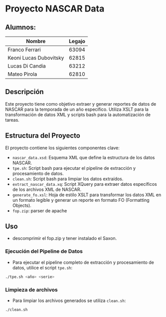 # Proyecto NASCAR Data

## Alumnos:

| Nombre                    | Legajo  |
|---------------------------|----------|
| Franco Ferrari            | 63094    |
| Keoni Lucas Dubovitsky    | 62815    |
| Lucas Di Candia           | 63212    |
| Mateo Pirola              | 62810    |

## Descripción
Este proyecto tiene como objetivo extraer y generar reportes de datos de NASCAR para la temporada de un año específico. 
Utiliza XSLT para la transformación de datos XML y scripts bash para la automatización de tareas.

## Estructura del Proyecto
El proyecto contiene los siguientes componentes clave:

- `nascar_data.xsd`: Esquema XML que define la estructura de los datos NASCAR.
- `tpe.sh`: Script bash para ejecutar el pipeline de extracción y procesamiento de datos.
- `clean.sh`: Script bash para limpiar los datos extraídos.
- `extract_nascar_data.xq`: Script XQuery para extraer datos específicos de los archivos XML de NASCAR.
- `generate_fo.xsl`: Hoja de estilo XSLT para transformar los datos XML en un formato legible y generar un reporte en formato FO (Formatting Objects).
- `fop.zip`: parser de apache 

## Uso
- descomprimir el fop.zip y tener instalado el Saxon.
### Ejecución del Pipeline de Datos
- Para ejecutar el pipeline completo de extracción y procesamiento de datos, utilice el script `tpe.sh`:
```bash
./tpe.sh <año> <serie>
```
### Limpieza de archivos
- Para limpiar los archivos generados se utiliza `clean.sh`:
```bash
./clean.sh
``` 
